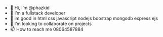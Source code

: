 - 👋 Hi, I’m @phazkid
- 👀 I’m a fullstack developer
- 🌱 im good in html css javascript nodejs boostrap mongodb express ejs
- 💞️ I’m looking to collaborate on projects
- 📫 How to reach me 08064587884

<!---
phazkid/phazkid is a ✨ special ✨ repository because its `README.md` (this file) appears on your GitHub profile.
You can click the Preview link to take a look at your changes.
--->

